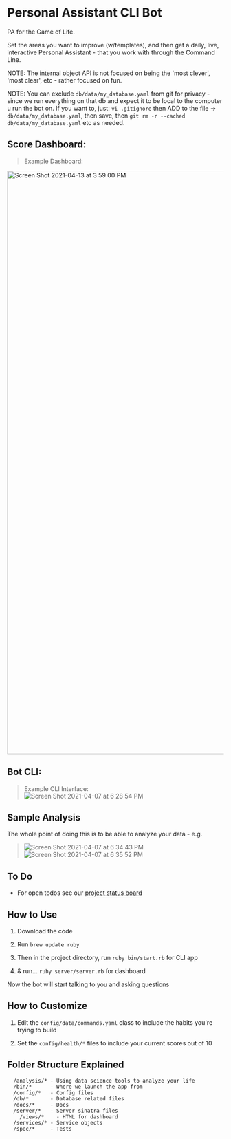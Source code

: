 # Personal Assistant CLI Bot

PA for the Game of Life. 

Set the areas you want to improve (w/templates), and then get a daily, live, interactive Personal Assistant - that you work with through the Command Line.

NOTE: The internal object API is not focused on being the 'most clever', 'most clear', etc - rather focused on fun.

NOTE: You can exclude `db/data/my_database.yaml` from git for privacy - since we run everything on that db and expect it to be local to the computer u run the bot on. 
      If you want to, just: `vi .gitignore` then ADD to the file -> `db/data/my_database.yaml`, then save, then `git rm -r --cached db/data/my_database.yaml` etc as needed.

## Score Dashboard:
> Example Dashboard:
<img width="1357" alt="Screen Shot 2021-04-13 at 3 59 00 PM" src="https://user-images.githubusercontent.com/46613794/114613377-3e932400-9c71-11eb-9da1-2f9db35b6627.png">

## Bot CLI:
> Example CLI Interface: <br />
![Screen Shot 2021-04-07 at 6 28 54 PM](https://user-images.githubusercontent.com/46613794/113942639-22a20500-97cf-11eb-9439-e6dee5f1f03b.png)


## Sample Analysis
The whole point of doing this is to be able to analyze your data - e.g.
> ![Screen Shot 2021-04-07 at 6 34 43 PM](https://user-images.githubusercontent.com/46613794/113943130-06eb2e80-97d0-11eb-9def-505fd9c9dea8.png)
> ![Screen Shot 2021-04-07 at 6 35 52 PM](https://user-images.githubusercontent.com/46613794/113943176-21250c80-97d0-11eb-9320-a18f60942c45.png)

## To Do

* For open todos see our [project status board](https://github.com/dainmiller/assistant/projects/3)

## How to Use

1. Download the code

2. Run `brew update ruby`

3. Then in the project directory, run `ruby bin/start.rb` for CLI app

4. & run... `ruby server/server.rb` for dashboard

Now the bot will start talking to you and asking questions

## How to Customize

1. Edit the `config/data/commands.yaml` class to include the habits you're trying to build

2. Set the `config/health/*` files to include your current scores out of 10

## Folder Structure Explained

```
  /analysis/* - Using data science tools to analyze your life
  /bin/*      - Where we launch the app from
  /config/*   - Config files
  /db/*       - Database related files
  /docs/*     - Docs
  /server/*   - Server sinatra files
    /views/*    - HTML for dashboard
  /services/* - Service objects
  /spec/*     - Tests 
```
